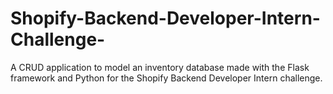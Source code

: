 # Shopify-Backend-Developer-Intern-Challenge-
A CRUD application to model an inventory database made with the Flask framework and Python for the Shopify Backend Developer Intern challenge.
